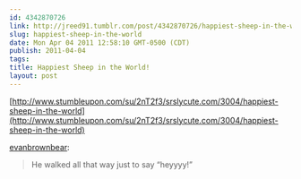 ```yaml
---
id: 4342870726
link: http://jreed91.tumblr.com/post/4342870726/happiest-sheep-in-the-world
slug: happiest-sheep-in-the-world
date: Mon Apr 04 2011 12:58:10 GMT-0500 (CDT)
publish: 2011-04-04
tags: 
title: Happiest Sheep in the World!
layout: post
---
```



[http://www.stumbleupon.com/su/2nT2f3/srslycute.com/3004/happiest-sheep-in-the-world](http://www.stumbleupon.com/su/2nT2f3/srslycute.com/3004/happiest-sheep-in-the-world)

[evanbrownbear](http://evanbrownbear.tumblr.com/post/4328070675):

> He walked all that way just to say “heyyyy!”

